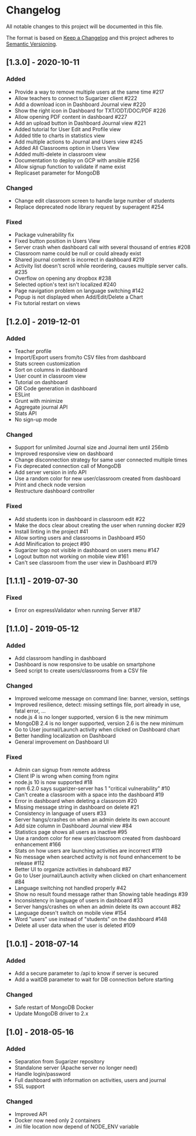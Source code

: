 # Changelog
All notable changes to this project will be documented in this file.

The format is based on [Keep a Changelog](http://keepachangelog.com/en/1.0.0/)
and this project adheres to [Semantic Versioning](http://semver.org/spec/v2.0.0.html).

## [1.3.0] - 2020-10-11
### Added
- Provide a way to remove multiple users at the same time #217
- Allow teachers to connect to Sugarizer client #222
- Add a download icon in Dashboard Journal view #220
- Show the right icon in Dashboard for TXT/ODT/DOC/PDF #226
- Allow opening PDF content in dashboard #227
- Add an upload button in Dashboard Journal view #221
- Added tutorial for User Edit and Profile view
- Added title to charts in statistics view
- Add multiple actions to Journal and Users view #245
- Added All Classrooms option in Users View
- Added multi-delete in classroom view
- Documentation to deploy on GCP with ansible #256
- Allow signup function to validate if name exist
- Replicaset parameter for MongoDB

### Changed
- Change edit classroom screen to handle large number of students
- Replace deprecated node library request by superagent #254

### Fixed
- Package vulnerability fix
- Fixed button position in Users View
- Server crash when dashboard call with several thousand of entries #208
- Classroom name could be null or could already exist
- Shared journal content is incorrect in dashboard #219
- Activity list doesn't scroll while reordering, causes multiple server calls. #235
- Overflow on opening any dropbox #238
- Selected option's text isn't localized #240
- Page navigation problem on language switching #142
- Popup is not displayed when Add/Edit/Delete a Chart
- Fix tutorial restart on views


## [1.2.0] - 2019-12-01
### Added
- Teacher profile
- Import/Export users from/to CSV files from dashboard
- Stats screen customization
- Sort on columns in dashboard
- User count in classroom view
- Tutorial on dashboard
- QR Code generation in dashboard
- ESLint
- Grunt with minimize
- Aggregate journal API
- Stats API
- No sign-up mode

### Changed
- Support for unlimited Journal size and Journal item until 256mb
- Improved responsive view on dashboard
- Change disconnection strategy for same user connected multiple times
- Fix deprecated connection call of MongoDB
- Add server version in info API
- Use a random color for new user/classroom created from dashboard
- Print and check node version
- Restructure dashboard controller

### Fixed
- Add students icon in dashboard in classroom edit #22
- Make the docs clear about creating the user when running docker #29
- Install linting in the project #41
- Allow sorting users and classrooms in Dashboard #50
- Add Minification to project #90  
- Sugarizer logo not visible in dashboard on users menu #147
- Logout button not working on mobile view #161
- Can't see classroom from the user view in Dashboard #179


## [1.1.1] - 2019-07-30
### Fixed
- Error on expressValidator when running Server #187


## [1.1.0] - 2019-05-12
### Added
- Add classroom handling in dashboard
- Dashboard is now responsive to be usable on smartphone
- Seed script to create users/classrooms from a CSV file

### Changed
- Improved welcome message on command line: banner, version, settings
- Improved resilience, detect: missing settings file, port already in use, fatal error, ...
- node.js 4 is no longer supported, version 6 is the new minimum
- MongoDB 2.4 is no longer supported, version 2.6 is the new minimum
- Go to User journal/Launch activity when clicked on Dashboard chart
- Better handling localization on Dashboard
- General improvement on Dashboard UI

### Fixed
- Admin can signup from remote address
- Client IP is wrong when coming from nginx
- node.js 10 is now supported #18
- npm 6.2.0 says sugarizer-server has 1 "critical vulnerability" #10
- Can't create a classroom with a space into the dashboard #19
- Error in dashboard when deleting a classroom #20
- Missing message string in dashboard on delete #21
- Consistency in language of users #33
- Server hangs/crashes on when an admin delete its own account
- Add size column in Dashboard Journal view #84
- Statistics page shows all users as inactive #95
- Use a random color for new user/classroom created from dashboard enhancement #166
- Stats on how users are launching activities are incorrect #119
- No message when searched activity is not found enhancement to be release #112
- Better UI to organize activities in dahsboard #87
- Go to User journal/Launch activity when clicked on chart enhancement #84
- Language switching not handled properly #42
- Show no result found message rather than Showing table headings #39
- Inconsistency in language of users in dashboard #33
- Server hangs/crashes on when an admin delete its own account #82
- Language doesn't switch on mobile view #154
- Word "users" use instead of "students" on the dashboard #148
- Delete all user data when the user is deleted #109


## [1.0.1] - 2018-07-14
### Added
- Add a secure parameter to /api to know if server is secured
- Add a waitDB parameter to wait for DB connection before starting

### Changed
- Safe restart of MongoDB Docker
- Update MongoDB driver to 2.x


## [1.0] - 2018-05-16
### Added
- Separation from Sugarizer repository
- Standalone server (Apache server no longer need)
- Handle login/password
- Full dashboard with information on activities, users and journal
- SSL support

### Changed
- Improved API
- Docker now need only 2 containers
- .ini file location now depend of NODE_ENV variable
